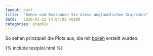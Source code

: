 ```yaml
---
layout: post
title:  "Sehen und Bestaunen Sie diese unglaublichen Graphiken"
date:   2020-03-21 14:04:03 +0100
categories: graphik 
---
```


So sehen prinzipiell die Plots aus, die 
mit [bokeh](https://bokeh.org/) erstellt wurden.

{% include testplot.html %}